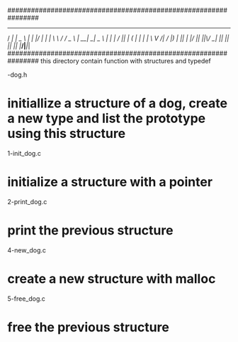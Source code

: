 ################################################################
  ___ _____ ___ _   _  ___ _____   _______   _____ ___  ___ ___
 / __|_   _| _ \ | | |/ __|_   _| |_   _\ \ / / _ \   \| __| __|
 \__ \ | | |   / |_| | (__  | |     | |  \ V /|  _/ |) | _|| _|
 |___/ |_| |_|_\\___/ \___| |_|     |_|   |_| |_| |___/|___|_|
################################################################
this directory contain function with structures and typedef

-dog.h
# initiallize a structure of a dog, create a new type and list the prototype using this structure

1-init_dog.c
# initialize a structure with a pointer

2-print_dog.c
# print the previous structure

4-new_dog.c
# create a new structure with malloc

5-free_dog.c
# free the previous structure
